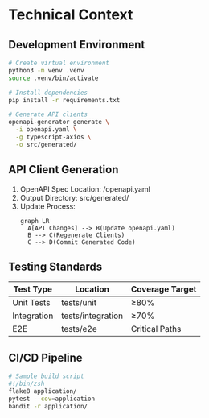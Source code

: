 # Technical Context

## Development Environment
```bash
# Create virtual environment
python3 -m venv .venv
source .venv/bin/activate

# Install dependencies
pip install -r requirements.txt

# Generate API clients
openapi-generator generate \
  -i openapi.yaml \
  -g typescript-axios \
  -o src/generated/
```

## API Client Generation
1. OpenAPI Spec Location: /openapi.yaml
2. Output Directory: src/generated/
3. Update Process:
   ```mermaid
   graph LR
     A[API Changes] --> B(Update openapi.yaml)
     B --> C(Regenerate Clients)
     C --> D(Commit Generated Code)
   ```

## Testing Standards
| Test Type        | Location          | Coverage Target |
|------------------|-------------------|-----------------|
| Unit Tests       | tests/unit        | ≥80%            |
| Integration      | tests/integration | ≥70%            |
| E2E              | tests/e2e         | Critical Paths  |

## CI/CD Pipeline
```bash
# Sample build script
#!/bin/zsh
flake8 application/ 
pytest --cov=application
bandit -r application/
